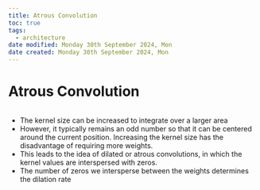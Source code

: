```yaml
---
title: Atrous Convolution
toc: true
tags:
  - architecture
date modified: Monday 30th September 2024, Mon
date created: Monday 30th September 2024, Mon
---
```


# Atrous Convolution
```toc
```
- The kernel size can be increased to integrate over a larger area
- However, it typically remains an odd number so that it can be centered around the current position. Increasing the kernel size has the disadvantage of requiring more weights. 
- This leads to the idea of dilated or atrous convolutions, in which the kernel values are interspersed with zeros.
- The number of zeros we intersperse between the weights determines the dilation rate
